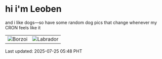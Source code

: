 # hi i'm Leoben

and i like dogs—so have some random dog pics that change whenever my CRON feels like it

|  |  |
|--------|----------|
| ![Borzoi](https://random-dog-vercel.vercel.app/api/random-borzoi?v=1753393725) | ![Labrador](https://random-dog-vercel.vercel.app/api/random-labrador?v=1753393725) |

Last updated: 2025-07-25 05:48 PHT

